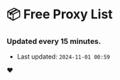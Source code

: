 # :package: Free Proxy List
### Updated every 15 minutes.

- Last updated: `2024-11-01 00:59`

:heart:
